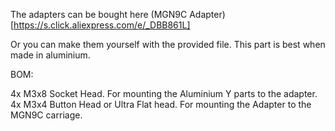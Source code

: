 The adapters can be bought here (MGN9C Adapter)[https://s.click.aliexpress.com/e/_DBB861L]

Or you can make them yourself with the provided file.
This part is best when made in aluminium.

BOM:

4x M3x8 Socket Head.                    For mounting the Aluminium Y parts to the adapter.
4x M3x4 Button Head or Ultra Flat head. For mounting the Adapter to the MGN9C carriage.
